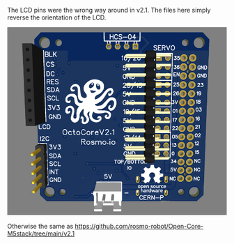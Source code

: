 The LCD pins were the wrong way around in v2.1. The files here simply reverse the orientation of the LCD.

![](https://raw.githubusercontent.com/rosmo-robot/Open-Core-M5stack/main/2.2/lcd.png)

Otherwise the same as https://github.com/rosmo-robot/Open-Core-M5stack/tree/main/v2.1


